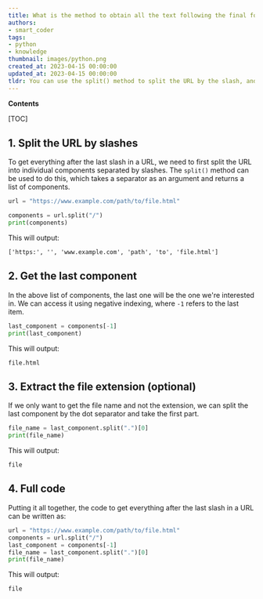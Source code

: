 ```yaml
---
title: What is the method to obtain all the text following the final forward slash in a url?
authors:
- smart_coder
tags:
- python
- knowledge
thumbnail: images/python.png
created_at: 2023-04-15 00:00:00
updated_at: 2023-04-15 00:00:00
tldr: You can use the split() method to split the URL by the slash, and then access the last element using negative indexing.
---
```


**Contents**

[TOC]

## 1. Split the URL by slashes

To get everything after the last slash in a URL, we need to first split the URL into individual components separated by slashes. The `split()` method can be used to do this, which takes a separator as an argument and returns a list of components.

```python
url = "https://www.example.com/path/to/file.html"

components = url.split("/")
print(components)
```
This will output:
```
['https:', '', 'www.example.com', 'path', 'to', 'file.html']
```

## 2. Get the last component

In the above list of components, the last one will be the one we're interested in. We can access it using negative indexing, where `-1` refers to the last item.

```python
last_component = components[-1]
print(last_component)
```
This will output:
```
file.html
```

## 3. Extract the file extension (optional)

If we only want to get the file name and not the extension, we can split the last component by the dot separator and take the first part.

```python
file_name = last_component.split(".")[0]
print(file_name)
```
This will output:
```
file
```

## 4. Full code

Putting it all together, the code to get everything after the last slash in a URL can be written as:

```python
url = "https://www.example.com/path/to/file.html"
components = url.split("/")
last_component = components[-1]
file_name = last_component.split(".")[0]
print(file_name)
```
This will output:
```
file
```

